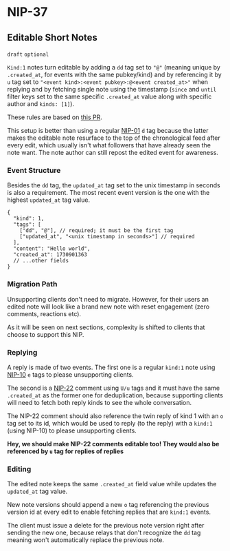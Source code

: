 NIP-37
======

Editable Short Notes
--------------------

`draft` `optional`

`Kind:1` notes turn editable by adding a `dd` tag set to `"@"` (meaning unique by `.created_at`, for events with the same pubkey/kind)
and by referencing it by `u` tag set to `"<event kind>:<event pubkey>:@<event created_at>"` when replying
and by fetching single note using the timestamp (`since` and `until` filter keys set to the same specific `.created_at` value
along with specific author and `kinds: [1]`).

These rules are based on [this PR](https://github.com/arthurfranca/nips/blob/editable/00.md).

This setup is better than using a regular [NIP-01](01.md) `d` tag because the latter makes the editable note resurface to the top of the
chronological feed after every edit, which usually isn't what followers that have already seen the note want.
The note author can still repost the edited event for awareness.

### Event Structure

Besides the `dd` tag, the `updated_at` tag set to the unix timestamp in seconds is also a requirement.
The most recent event version is the one with the highest `updated_at` tag value.

```jsonc
{
  "kind": 1,
  "tags": [
    ["dd", "@"], // required; it must be the first tag
    ["updated_at", "<unix timestamp in seconds>"] // required
  ],
  "content": "Hello world",
  "created_at": 1730901363
  // ...other fields
}
```

### Migration Path

Unsupporting clients don't need to migrate. However, for their users an edited note will look like a brand new
note with reset engagement (zero comments, reactions etc).

As it will be seen on next sections, complexity is shifted to clients that choose to support this NIP.

### Replying

A reply is made of two events. The first one is a regular `kind:1` note using [NIP-10](10.md) `e` tags to please
unsupporting clients.

The second is a [NIP-22](https://github.com/arthurfranca/nips/blob/comment/22.md) comment using `U/u` tags
and it must have the same `.created_at` as the former one for deduplication,
because supporting clients will need to fetch both
reply kinds to see the whole conversation.

The NIP-22 comment should also reference the twin reply of kind 1 with an `o` tag set to its id, which
would be used to reply (to the reply) with a `kind:1` (using NIP-10) to please unsupporting clients.

**Hey, we should make NIP-22 comments editable too! They would also be referenced by `u` tag for replies of replies**

### Editing

The edited note keeps the same `.created_at` field value while updates the `updated_at` tag value.

New note versions should append a new `o` tag referencing the previous version id at every edit
to enable fetching replies that are `kind:1` events.

The client must issue a delete for the previous note version right after sending the new one,
because relays that don't recognize the `dd` tag meaning won't automatically replace the previous note.
